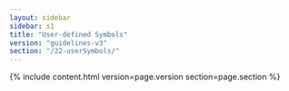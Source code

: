 ```yaml
---
layout: sidebar
sidebar: s1
title: "User-defined Symbols"
version: "guidelines-v3"
section: "/22-userSymbols/"
---
```

{% include content.html version=page.version section=page.section %}